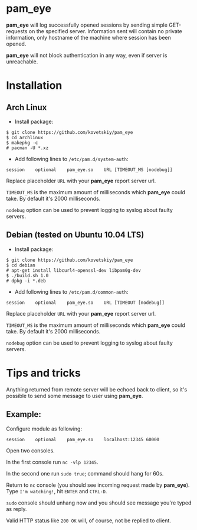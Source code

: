 # pam_eye

**pam_eye** will log successfully opened sessions by sending simple
GET-requests on the specified server. Information sent will contain no private
information, only hostname of the machine where session has been opened.

**pam_eye** will not block authentication in any way, even if server is
unreachable.

# Installation

## Arch Linux

- Install package:
```
$ git clone https://github.com/kovetskiy/pam_eye
$ cd archlinux
$ makepkg -c
# pacman -U *.xz
```

- Add following lines to `/etc/pam.d/system-auth`:
```
session    optional    pam_eye.so    URL [TIMEOUT_MS [nodebug]]
```

Replace placeholder `URL` with your **pam_eye** report server url.

`TIMEOUT_MS` is the maximum amount of milliseconds which **pam_eye** could take.
By default it's 2000 milliseconds.

`nodebug` option can be used to prevent logging to syslog about faulty servers.

## Debian (tested on Ubuntu 10.04 LTS)

- Install package:
```
$ git clone https://github.com/kovetskiy/pam_eye
$ cd debian
# apt-get install libcurl4-openssl-dev libpam0g-dev
$ ./build.sh 1.0
# dpkg -i *.deb
```

- Add following lines to `/etc/pam.d/common-auth`:
```
session    optional    pam_eye.so    URL [TIMEOUT [nodebug]]
```

Replace placeholder `URL` with your **pam_eye** report server url.

`TIMEOUT_MS` is the maximum amount of milliseconds which **pam_eye** could take.
By default it's 2000 milliseconds.

`nodebug` option can be used to prevent logging to syslog about faulty servers.

# Tips and tricks

Anything returned from remote server will be echoed back to client, so it's
possible to send some message to user using **pam_eye**.

## Example:

Configure module as following:
```
session    optional    pam_eye.so    localhost:12345 60000
```

Open two consoles.

In the first console run `nc -vlp 12345`.

In the second one run `sudo true`; command should hang for 60s.

Return to `nc` console (you should see incoming request made by **pam_eye**).
Type `I'm watching!`, hit `ENTER` and `CTRL-D`.

`sudo` console should unhang now and you should see message you're typed as
reply.

Valid HTTP status like `200 OK` will, of course, not be replied to client.
